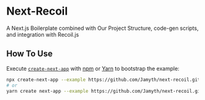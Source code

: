 # Next-Recoil

A Next.js Boilerplate combined with Our Project Structure, code-gen scripts, and integration with Recoil.js

## How To Use

Execute [`create-next-app`](https://github.com/zeit/next.js/tree/canary/packages/create-next-app) with [npm](https://docs.npmjs.com/cli/init) or [Yarn](https://yarnpkg.com/lang/en/docs/cli/create/) to bootstrap the example:

```bash
npx create-next-app --example https://github.com/Jamyth/next-recoil.git
# or
yarn create next-app --example https://github.com/Jamyth/next-recoil.git
```
